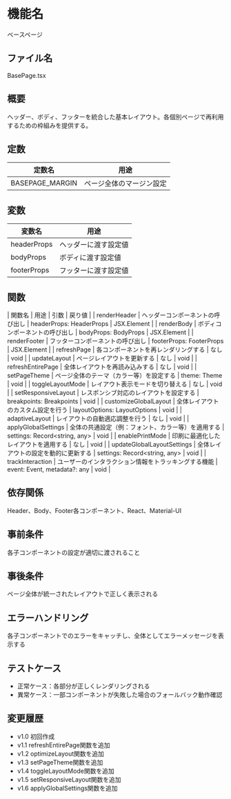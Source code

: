 # 機能名
ベースページ

## ファイル名
BasePage.tsx

## 概要
ヘッダー、ボディ、フッターを統合した基本レイアウト。各個別ページで再利用するための枠組みを提供する。

## 定数
| 定数名           | 用途                                  |
| ---------------- | ------------------------------------- |
| BASEPAGE_MARGIN  | ページ全体のマージン設定              |

## 変数
| 変数名            | 用途                              |
| ----------------- | --------------------------------- |
| headerProps       | ヘッダーに渡す設定値               |
| bodyProps         | ボディに渡す設定値                 |
| footerProps       | フッターに渡す設定値               |

## 関数
| 関数名            | 用途                                          | 引数                           | 戻り値      |
| renderHeader     | ヘッダーコンポーネントの呼び出し                | headerProps: HeaderProps       | JSX.Element |
| renderBody       | ボディコンポーネントの呼び出し                  | bodyProps: BodyProps           | JSX.Element |
| renderFooter     | フッターコンポーネントの呼び出し                | footerProps: FooterProps       | JSX.Element |
| refreshPage      | 各コンポーネントを再レンダリングする            | なし                           | void        |
| updateLayout     | ページレイアウトを更新する                       | なし                           | void        |
| refreshEntirePage | 全体レイアウトを再読み込みする                    | なし                           | void        |
| setPageTheme     | ページ全体のテーマ（カラー等）を設定する          | theme: Theme                   | void        |
| toggleLayoutMode | レイアウト表示モードを切り替える                  | なし                           | void        |
| setResponsiveLayout    | レスポンシブ対応のレイアウトを設定する            | breakpoints: Breakpoints       | void        |
| customizeGlobalLayout  | 全体レイアウトのカスタム設定を行う                | layoutOptions: LayoutOptions   | void        |
| adaptiveLayout         | レイアウトの自動適応調整を行う                    | なし                           | void        |
| applyGlobalSettings    | 全体の共通設定（例：フォント、カラー等）を適用する  | settings: Record<string, any>  | void        |
| enablePrintMode        | 印刷に最適化したレイアウトを適用する              | なし                           | void        |
| updateGlobalLayoutSettings | 全体レイアウトの設定を動的に更新する           | settings: Record<string, any>  | void        |
| trackInteraction | ユーザーのインタラクション情報をトラッキングする機能 | event: Event, metadata?: any   | void        |

## 依存関係
Header、Body、Footer各コンポーネント、React、Material-UI

## 事前条件
各子コンポーネントの設定が適切に渡されること

## 事後条件
ページ全体が統一されたレイアウトで正しく表示される

## エラーハンドリング
各子コンポーネントでのエラーをキャッチし、全体としてエラーメッセージを表示する

## テストケース
- 正常ケース：各部分が正しくレンダリングされる
- 異常ケース：一部コンポーネントが失敗した場合のフォールバック動作確認

## 変更履歴
- v1.0 初回作成  
- v1.1 refreshEntirePage関数を追加  
- v1.2 optimizeLayout関数を追加  
- v1.3 setPageTheme関数を追加  
- v1.4 toggleLayoutMode関数を追加  
- v1.5 setResponsiveLayout関数を追加  
- v1.6 applyGlobalSettings関数を追加
